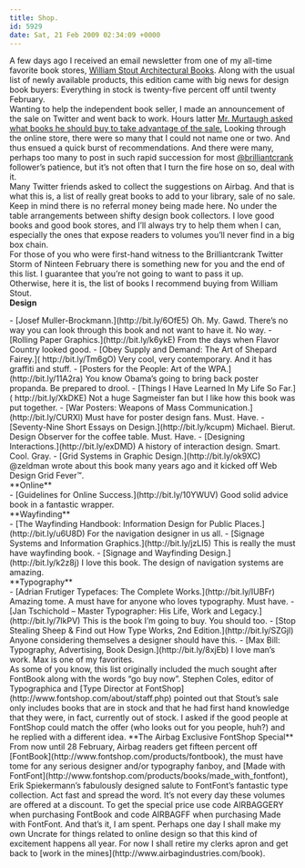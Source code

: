 ```yaml
---
title: Shop.
id: 5929
date: Sat, 21 Feb 2009 02:34:09 +0000
---
```


A few days ago I received an email newsletter from one of my all-time favorite book stores, [William Stout Architectural Books](http://www.stoutbooks.com). Along with the usual list of newly available products, this edition came with big news for design book buyers: Everything in stock is twenty-five percent off until twenty February.  
 Wanting to help the independent book seller, I made an announcement of the sale on Twitter and went back to work. Hours latter [Mr. Murtaugh asked what books he should buy to take advantage of the sale.](http://twitter.com/murtaugh/status/1227207447) Looking through the online store, there were so many that I could not name one or two. And thus ensued a quick burst of recommendations. And there were many, perhaps too many to post in such rapid succession for most [@brilliantcrank](http://twitter.com/Brilliantcrank/followers) follower’s patience, but it’s not often that I turn the fire hose on so, deal with it.  
 Many Twitter friends asked to collect the suggestions on Airbag. And that is what this is, a list of really great books to add to your library, sale of no sale. Keep in mind there is no referral money being made here. No under the table arrangements between shifty design book collectors. I love good books and good book stores, and I’ll always try to help them when I can, especially the ones that expose readers to volumes you’ll never find in a big box chain.  
 For those of you who were first-hand witness to the Brilliantcrank Twitter Storm of Ninteen February there is something new for you and the end of this list. I guarantee that you’re not going to want to pass it up.  
 Otherwise, here it is, the list of books I recommend buying from William Stout.  
**Design**

<div class="silverbullets">- [Josef Muller-Brockmann.](http://bit.ly/6OfE5) Oh. My. Gawd. There’s no way you can look through this book and not want to have it. No way.
- [Rolling Paper Graphics.](http://bit.ly/k6ykE) From the days when Flavor Country looked good.
- [Obey Supply and Demand: The Art of Shepard Fairey.]( http://bit.ly/Tm6gO) Very cool, very contemporary. And it has graffiti and stuff.
- [Posters for the People: Art of the WPA.](http://bit.ly/11A2ra) You know Obama’s going to bring back poster propanda. Be prepared to drool.
- [Things I Have Learned In My Life So Far.]( http://bit.ly/XkDKE) Not a huge Sagmeister fan but I like how this book was put together.
- [War Posters: Weapons of Mass Communication.](http://bit.ly/CURXl) Must have for poster design fans. Must. Have.
- [Seventy-Nine Short Essays on Design.](http://bit.ly/kcupm) Michael. Bierut. Design Observer for the coffee table. Must. Have.
- [Designing Interactions.](http://bit.ly/exDMD) A history of interaction design. Smart. Cool. Gray.
- [Grid Systems in Graphic Design.](http://bit.ly/ok9XC) @zeldman wrote about this book many years ago and it kicked off Web Design Grid Fever™.

</div>**Online**

<div class="silverbullets">- [Guidelines for Online Success.](http://bit.ly/10YWUV) Good solid advice book in a fantastic wrapper.

</div>**Wayfinding**

<div class="silverbullets">- [The Wayfinding Handbook: Information Design for Public Places.](http://bit.ly/u6U8D) For the navigation designer in us all.
- [Signage Systems and Information Graphics.](http://bit.ly/jzLI5) This is really the must have wayfinding book.
- [Signage and Wayfinding Design.](http://bit.ly/k2z8j) I love this book. The design of navigation systems are amazing.

</div>**Typography**

<div class="silverbullets">- [Adrian Frutiger Typefaces: The Complete Works.](http://bit.ly/IUBFr) Amazing tome. A must have for anyone who loves typography. Must have.
- [Jan Tschichold – Master Typographer: His Life, Work and Legacy.](http://bit.ly/7IkPV) This is the book I’m going to buy. You should too.
- [Stop Stealing Sheep & Find out How Type Works, 2nd Edition.](http://bit.ly/SZGjl) Anyone considering themselves a designer should have this.
- [Max Bill: Typography, Advertising, Book Design.](http://bit.ly/8xjEb) I love man’s work. Max is one of my favorites.

</div>As some of you know, this list originally included the much sought after FontBook along with the words “go buy now”.  
 Stephen Coles, editor of Typographica and [Type Director at FontShop](http://www.fontshop.com/about/staff.php) pointed out that Stout’s sale only includes books that are in stock and that he had first hand knowledge that they were, in fact, currently out of stock. I asked if the good people at FontShop could match the offer (who looks out for you people, huh?) and he replied with a different idea.  
**The Airbag Exclusive FontShop Special**  
 From now until 28 February, Airbag readers get fifteen percent off [FontBook](http://www.fontshop.com/products/fontbook), the must have tome for any serious designer and/or typography fanboy, and [Made with FontFont](http://www.fontshop.com/products/books/made_with_fontfont), Erik Spiekermann’s fabulously designed salute to FontFont’s fantastic type collection. Act fast and spread the word. It’s not every day these volumes are offered at a discount.  
 To get the special price use code <span class="caps">AIRBAGGERY</span> when purchasing FontBook and code <span class="caps">AIRBAGFF</span> when purchasing Made with FontFont.  
 And that’s it, I am spent. Perhaps one day I shall make my own Uncrate for things related to online design so that this kind of excitement happens all year. For now I shall retire my clerks apron and get back to [work in the mines](http://www.airbagindustries.com/book).


